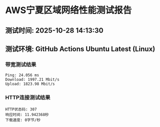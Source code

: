 # AWS宁夏区域网络性能测试报告
## 测试时间: 2025-10-28 14:13:30
## 测试环境: GitHub Actions Ubuntu Latest (Linux)

### 带宽测试结果
```
Ping: 24.056 ms
Download: 1997.21 Mbit/s
Upload: 1823.98 Mbit/s
```

### HTTP连接测试结果
```
HTTP状态码: 307
响应时间: 11.942368秒
下载速度: 0字节/秒
```

